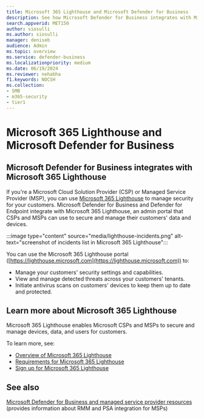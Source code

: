 ```yaml
---
title: Microsoft 365 Lighthouse and Microsoft Defender for Business
description: See how Microsoft Defender for Business integrates with Microsoft 365 Lighthouse, a security solution for Microsoft partners.
search.appverid: MET150
author: siosulli
ms.author: siosulli
manager: deniseb
audience: Admin
ms.topic: overview
ms.service: defender-business
ms.localizationpriority: medium
ms.date: 06/19/2024
ms.reviewer: nehabha
f1.keywords: NOCSH
ms.collection:
- SMB
- m365-security
- tier1
---
```


# Microsoft 365 Lighthouse and Microsoft Defender for Business

## Microsoft Defender for Business integrates with Microsoft 365 Lighthouse

If you're a Microsoft Cloud Solution Provider (CSP) or Managed Service Provider (MSP), you can use [Microsoft 365 Lighthouse](/Microsoft-365/lighthouse/m365-lighthouse-overview) to manage security for your customers. Microsoft Defender for Business and Defender for Endpoint integrate with Microsoft 365 Lighthouse, an admin portal that CSPs and MSPs can use to secure and manage their customers' data and devices.

:::image type="content" source="media/lighthouse-incidents.png" alt-text="screenshot of incidents list in Microsoft 365 Lighthouse":::

 You can use the Microsoft 365 Lighthouse portal ([https://lighthouse.microsoft.com](https://lighthouse.microsoft.com)) to:

- Manage your customers' security settings and capabilities.
- View and manage detected threats across your customers' tenants.
- Initiate antivirus scans on customers' devices to keep them up to date and protected.

## Learn more about Microsoft 365 Lighthouse

Microsoft 365 Lighthouse enables Microsoft CSPs and MSPs to secure and manage devices, data, and users for customers.

To learn more, see:

- [Overview of Microsoft 365 Lighthouse](/Microsoft-365/lighthouse/m365-lighthouse-overview)
- [Requirements for Microsoft 365 Lighthouse](/Microsoft-365/lighthouse/m365-lighthouse-requirements)
- [Sign up for Microsoft 365 Lighthouse](/Microsoft-365/lighthouse/m365-lighthouse-sign-up)

## See also

[Microsoft Defender for Business and managed service provider resources](mdb-partners.md) (provides information about RMM and PSA integration for MSPs)
